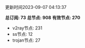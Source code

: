 更新时间2023-09-07 04:13:37

**总订阅: 73**
**总节点: 908**
**有效节点: 270**
- v2ray节点: 231
- ss节点: 12
- trojan节点: 27
